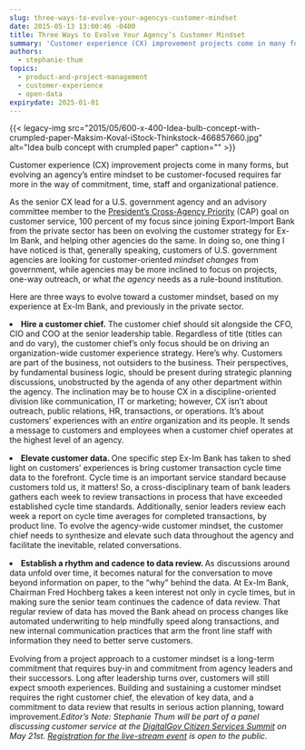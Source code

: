 ```yaml
---
slug: three-ways-to-evolve-your-agencys-customer-mindset
date: 2015-05-13 13:00:46 -0400
title: Three Ways to Evolve Your Agency’s Customer Mindset
summary: 'Customer experience (CX) improvement projects come in many forms, but evolving an agency’s entire mindset to be customer-focused requires far more in the way of commitment, time, staff and organizational patience. As the senior CX lead for a U.S. government agency and an advisory committee member to the President’s Cross-Agency Priority (CAP) goal on customer'
authors:
  - stephanie-thum
topics:
  - product-and-project-management
  - customer-experience
  - open-data
expirydate: 2025-01-01
---
```


{{< legacy-img src="2015/05/600-x-400-Idea-bulb-concept-with-crumpled-paper-Maksim-Koval-iStock-Thinkstock-466857660.jpg" alt="Idea bulb concept with crumpled paper" caption="" >}} 

Customer experience (CX) improvement projects come in many forms, but evolving an agency’s entire mindset to be customer-focused requires far more in the way of commitment, time, staff and organizational patience.

As the senior CX lead for a U.S. government agency and an advisory committee member to the [President’s Cross-Agency Priority](http://www.performance.gov/node/3400/view?view=public#overview) (CAP) goal on customer service, 100 percent of my focus since joining Export-Import Bank from the private sector has been on evolving the customer strategy for Ex-Im Bank, and helping other agencies do the same. In doing so, one thing I have noticed is that, generally speaking, customers of U.S. government agencies are looking for customer-oriented _mindset changes_ from government, while agencies may be more inclined to focus on projects, one-way outreach, or what _the agency_ needs as a rule-bound institution.

Here are three ways to evolve toward a customer mindset, based on my experience at Ex-Im Bank, and previously in the private sector.

<li style="margin-bottom: 15px">
  <b>Hire a customer chief.</b> The customer chief should sit alongside the CFO, CIO and COO at the senior leadership table. Regardless of title (titles can and do vary), the customer chief’s only focus should be on driving an organization-wide customer experience strategy. Here’s why. Customers are part of the business, not outsiders to the business. Their perspectives, by fundamental business logic, should be present during strategic planning discussions, unobstructed by the agenda of any other department within the agency. The inclination may be to house CX in a discipline-oriented division like communication, IT or marketing; however, CX isn’t about outreach, public relations, HR, transactions, or operations. It’s about customers’ experiences with an <i>entire</i> organization and its people. It sends a message to customers and employees when a customer chief operates at the highest level of an agency.
</li>
<li style="margin-bottom: 15px">
  <b>Elevate customer data. </b>One specific step Ex-Im Bank has taken to shed light on customers’ experiences is bring customer transaction cycle time data to the forefront. Cycle time is an important service standard because customers told us, it matters! So, a cross-disciplinary team of bank leaders gathers each week to review transactions in process that have exceeded established cycle time standards. Additionally, senior leaders review each week a report on cycle time averages for completed transactions, by product line. To evolve the agency-wide customer mindset, the customer chief needs to synthesize and elevate such data throughout the agency and facilitate the inevitable, related conversations.
</li>
<li style="margin-bottom: 15px">
  <b>Establish a rhythm and cadence to data review. </b>As discussions around data unfold over time, it becomes natural for the conversation to move beyond information on paper, to the “why” behind the data. At Ex-Im Bank, Chairman Fred Hochberg takes a keen interest not only in cycle times, but in making sure the senior team continues the cadence of data review. That regular review of data has moved the Bank ahead on process changes like automated underwriting to help mindfully speed along transactions, and new internal communication practices that arm the front line staff with information they need to better serve customers.
</li>

Evolving from a project approach to a customer mindset is a long-term commitment that requires buy-in and commitment from agency leaders and their successors. Long after leadership turns over, customers will still expect smooth experiences. Building and sustaining a customer mindset requires the right customer chief, the elevation of key data, and a commitment to data review that results in serious action planning, toward improvement._Editor&#8217;s Note: Stephanie Thum will be part of a panel discussing customer service at the [DigitalGov Citizen Services Summit](https://summit.digitalgov.gov/) on May 21st. [Registration for the live-stream event](https://www.eventbrite.com/e/2015-spring-citizen-services-summit-registration-12671367401) is open to the public._